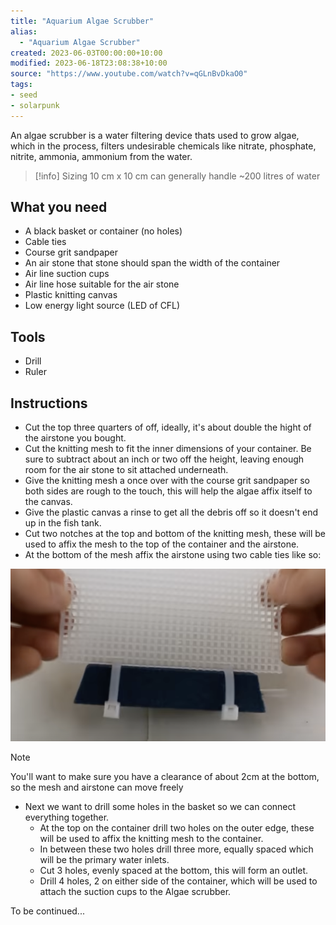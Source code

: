```yaml
---
title: "Aquarium Algae Scrubber"
alias:
  - "Aquarium Algae Scrubber"
created: 2023-06-03T00:00:00+10:00
modified: 2023-06-18T23:08:38+10:00
source: "https://www.youtube.com/watch?v=qGLnBvDkaO0"
tags:
- seed
- solarpunk
---
```


An algae scrubber is a water filtering device thats used to grow algae, which in the process, filters undesirable chemicals like nitrate, phosphate, nitrite, ammonia, ammonium from the water.

> [!info] Sizing
> 10 cm x 10 cm can generally handle ~200 litres of water

## What you need

- A black basket or container (no holes)
- Cable ties
- Course grit sandpaper
- An air stone that stone should span the width of the container
- Air line suction cups
- Air line hose suitable for the air stone
- Plastic knitting canvas
- Low energy light source (LED of CFL)

## Tools

- Drill
- Ruler

## Instructions

- Cut the top three quarters of off, ideally, it's about double the hight of the airstone you bought.
- Cut the knitting mesh to fit the inner dimensions of your container. Be sure to subtract about an inch or two off the height, leaving enough room for the air stone to sit attached underneath.
- Give the knitting mesh a once over with the course grit sandpaper so both sides are rough to the touch, this will help the algae affix itself to the canvas.
- Give the plastic canvas a rinse to get all the debris off so it doesn't end up in the fish tank.
- Cut two notches at the top and bottom of the knitting mesh, these will be used to affix the mesh to the top of the container and the airstone.
- At the bottom of the mesh affix the airstone using two cable ties like so:

![aquarium-algae-scrubber](imgs/aquarium-algae-scrubber.png)

> [!note]
> You'll want to make sure you have a clearance of about 2cm at the bottom, so the mesh and airstone can move freely

- Next we want to drill some holes in the basket so we can connect everything together.
	- At the top on the container drill two holes on the outer edge, these will be used to affix the knitting mesh to the container.
	- In between these two holes drill three more, equally spaced which will be the primary water inlets.
	- Cut 3 holes, evenly spaced at the bottom, this will form an outlet.
	- Drill 4 holes, 2 on either side of the container, which will be used to attach the suction cups to the Algae scrubber.

To be continued...
